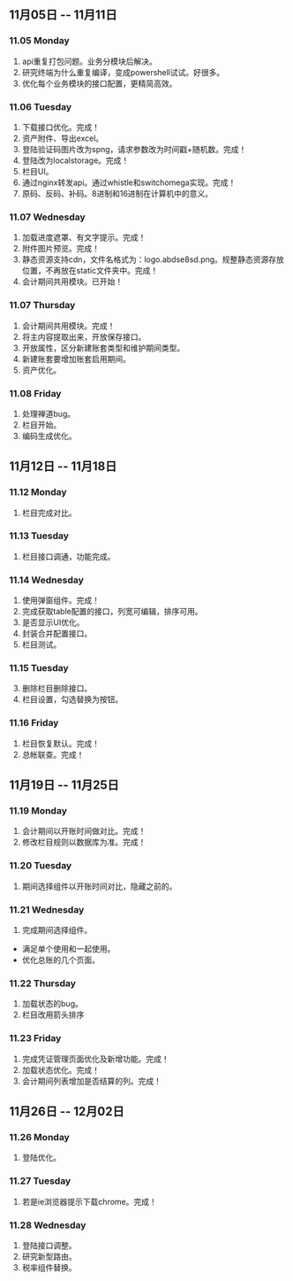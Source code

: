 ## 11月05日 -- 11月11日

### 11.05 Monday
1. api重复打包问题。业务分模块后解决。
2. 研究终端为什么重复编译，变成powershell试试。好很多。
3. 优化每个业务模块的接口配置，更精简高效。

### 11.06 Tuesday
1. 下载接口优化。完成！
2. 资产附件、导出excel。
3. 登陆验证码图片改为spng，请求参数改为时间戳+随机数。完成！
4. 登陆改为localstorage。完成！
5. 栏目UI。
6. 通过nginx转发api。通过whistle和switchomega实现。完成！
7. 原码、反码、补码。8进制和16进制在计算机中的意义。

### 11.07 Wednesday
1. 加载进度遮罩、有文字提示。完成！
2. 附件图片预览。完成！
3. 静态资源支持cdn，文件名格式为：logo.abdse8sd.png。规整静态资源存放位置，不再放在static文件夹中。完成！
4. 会计期间共用模块。已开始！

### 11.07 Thursday
1. 会计期间共用模块。完成！
  1. 将主内容提取出来，开放保存接口。
  2. 开放属性，区分新建账套类型和维护期间类型。
  3. 新建账套要增加账套启用期间。
2. 资产优化。

### 11.08 Friday
1. 处理禅道bug。
2. 栏目开始。
3. 编码生成优化。

## 11月12日 -- 11月18日

### 11.12 Monday
1. 栏目完成对比。

### 11.13 Tuesday
1. 栏目接口调通，功能完成。

### 11.14 Wednesday
1. 使用弹窗组件。完成！
2. 完成获取table配置的接口，列宽可编辑，排序可用。
3. 是否显示UI优化。
4. 封装合并配置接口。
5. 栏目测试。

### 11.15 Tuesday
3. 删除栏目删除接口。
4. 栏目设置，勾选替换为按钮。

### 11.16 Friday
1. 栏目恢复默认。完成！
2. 总帐联查。完成！

## 11月19日 -- 11月25日

### 11.19 Monday
1. 会计期间以开账时间做对比。完成！
2. 修改栏目规则以数据库为准。完成！

### 11.20 Tuesday
1. 期间选择组件以开账时间对比，隐藏之前的。

### 11.21 Wednesday
1. 完成期间选择组件。
  * 满足单个使用和一起使用。
  * 优化总账的几个页面。

### 11.22 Thursday
1. 加载状态的bug。
2. 栏目改用箭头排序

### 11.23 Friday
1. 完成凭证管理页面优化及新增功能。完成！
2. 加载状态优化。完成！
3. 会计期间列表增加是否结算的列。完成！

## 11月26日 -- 12月02日

### 11.26 Monday
1. 登陆优化。

### 11.27 Tuesday
1. 若是ie浏览器提示下载chrome。完成！

### 11.28 Wednesday
1. 登陆接口调整。
2. 研究新型路由。
3. 税率组件替换。
